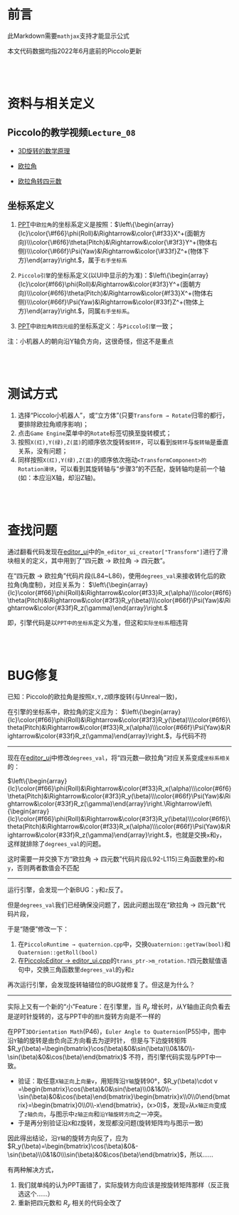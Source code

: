 # 前言
此Markdown需要`mathjax`支持才能显示公式

本文代码数据均指2022年6月底前的Piccolo更新

<br/><br/>

# 资料与相关定义
## Piccolo的教学视频`Lecture_08`

- [3D旋转的数学原理](https://www.bilibili.com/video/BV1jr4y1t7WR/?spm_id_from=333.788&vd_source=23c9b65234255c26883eb1b9d4d9745a&t=2907.0)

- [欧拉角](https://www.bilibili.com/video/BV1jr4y1t7WR/?spm_id_from=333.788&vd_source=23c9b65234255c26883eb1b9d4d9745a&t=3133.0)

- [欧拉角转四元数](https://www.bilibili.com/video/BV1jr4y1t7WR/?spm_id_from=333.788&vd_source=23c9b65234255c26883eb1b9d4d9745a&t=4014.7)

## 坐标系定义

1. [PPT](https://games-1312234642.cos.ap-guangzhou.myqcloud.com/course/GAMES104/GAMES104_Lecture08.pdf)中`欧拉角`的坐标系定义是按照：$\left\{\begin{array}{lc}\color{\#f66}\phi(Roll)&\Rightarrow&\color{\#f33}X^+(面朝方向)\\\color{\#6f6}\theta(Pitch)&\Rightarrow&\color{\#3f3}Y^+(物体右侧)\\\color{\#66f}\Psi(Yaw)&\Rightarrow&\color{\#33f}Z^+(物体下方)\end{array}\right.$，属于`右手坐标系`

2. `Piccolo引擎`的坐标系定义(以UI中显示的为准)：$\left\{\begin{array}{lc}\color{#f66}\phi(Roll)&\Rightarrow&\color{#3f3}Y^+(面朝方向)\\\color{#6f6}\theta(Pitch)&\Rightarrow&\color{#f33}X^+(物体右侧)\\\color{#66f}\Psi(Yaw)&\Rightarrow&\color{#33f}Z^+(物体上方)\end{array}\right.$，同属`右手坐标系`。

3. [PPT](https://games-1312234642.cos.ap-guangzhou.myqcloud.com/course/GAMES104/GAMES104_Lecture08.pdf)中`欧拉角转四元组`的坐标系定义：与`Piccolo引擎`一致；

注：小机器人的朝向沿Y轴负方向，这很奇怪，但这不是重点

<br/><br/>

# 测试方式
1. 选择“Piccolo小机器人”，或“立方体”(只要`Transform → Rotate`归零的都行，要排除欧拉角顺序影响)；
2. 点击`Game Engine`菜单中的`Rotate`标签切换至旋转模式；
3. 按照`X(红),Y(绿),Z(蓝)`的顺序依次旋转`旋转环`，可以看到`旋转环`与`旋转轴`是垂直关系，没有问题；
4. 同样按照`X(红),Y(绿),Z(蓝)`的顺序依次拖动`<TransformComponent>的Rotation滑块`，可以看到其旋转轴与“步骤3”的不匹配，旋转轴均是前一个轴(如：本应沿X轴，却沿Z轴)。

<br/><br/>

# 查找问题
通过翻看代码发现在[editor_ui](https://github.com/BoomingTech/Piccolo/blob/64c422eff6cba7af7292f567f6bdef3d83d1e55b/engine/source/editor/source/editor_ui.cpp#L84-L115)中的`m_editor_ui_creator["Transform"]`进行了滑块相关的定义，其中用到了“四元数 → 欧拉角 → 四元数”。

在“四元数 → 欧拉角”代码片段(L84~L86)，使用`degrees_val`来接收转化后的欧拉角(角度制)，对应关系为：
$\left\{\begin{array}{lc}\color{#f66}\phi(Roll)&\Rightarrow&\color{#f33}R_x(\alpha)\\\color{#6f6}\theta(Pitch)&\Rightarrow&\color{#3f3}R_y(\beta)\\\color{#66f}\Psi(Yaw)&\Rightarrow&\color{#33f}R_z(\gamma)\end{array}\right.$

即，引擎代码是以`PPT中的坐标系`定义为准，但这和`实际坐标系`相违背


<br/><br/>

# BUG修复

已知：Piccolo的欧拉角是按照`X,Y,Z`顺序旋转(与Unreal一致)，

在引擎的坐标系中，欧拉角的定义应为：
$\left\{\begin{array}{lc}\color{#f66}\phi(Roll)&\Rightarrow&\color{#3f3}R_y(\beta)\\\color{#6f6}\theta(Pitch)&\Rightarrow&\color{#f33}R_x(\alpha)\\\color{#66f}\Psi(Yaw)&\Rightarrow&\color{#33f}R_z(\gamma)\end{array}\right.$，与代码不符

<hr>

现在在[editor_ui](https://github.com/BoomingTech/Piccolo/blob/64c422eff6cba7af7292f567f6bdef3d83d1e55b/engine/source/editor/source/editor_ui.cpp#L84-L115)中修改`degrees_val`，将“四元数—欧拉角”对应关系变成`坐标系相关`的：

$\left\{\begin{array}{lc}\color{#f66}\phi(Roll)&\Rightarrow&\color{#f33}R_x(\alpha)\\\color{#6f6}\theta(Pitch)&\Rightarrow&\color{#3f3}R_y(\beta)\\\color{#66f}\Psi(Yaw)&\Rightarrow&\color{#33f}R_z(\gamma)\end{array}\right.\Rightarrow\left\{\begin{array}{lc}\color{#f66}\phi(Roll)&\Rightarrow&\color{#3f3}R_y(\beta)\\\color{#6f6}\theta(Pitch)&\Rightarrow&\color{#f33}R_x(\alpha)\\\color{#66f}\Psi(Yaw)&\Rightarrow&\color{#33f}R_z(\gamma)\end{array}\right.$，也就是交换`x`和`y`，这样就排除了`degrees_val`的问题。

这时需要一并交换下方“欧拉角 → 四元数”代码片段(L92-L115)三角函数里的`x`和`y`，否则两者数值会不匹配

<hr>

运行引擎，会发现一个新BUG：`y`和`z`反了。

但是`degrees_val`我们已经确保没问题了，因此问题出现在“欧拉角 → 四元数”代码片段，

于是“随便”修改一下：

1. 在`PiccoloRuntime → quaternion.cpp`中，交换`Quaternion::getYaw(bool)`和`Quaternion::getRoll(bool)`
2. 在[PiccoloEditor → editor_ui.cpp](https://github.com/BoomingTech/Piccolo/blob/64c422eff6cba7af7292f567f6bdef3d83d1e55b/engine/source/editor/source/editor_ui.cpp#L84-L115)的`trans_ptr->m_rotation.?`四元数赋值语句中，交换三角函数里`degrees_val`的`y`和`z`

再次运行引擎，会发现旋转轴错位的BUG就修复了。但这是为什么？

<hr>

实际上又有一个新的“小”Feature：在引擎里，当 $R_y$ 增长时，从Y轴由正向负看去是逆时针旋转的，这与PPT中的`图片`旋转方向是不一样的

在PPT`3DOrientation Math`(P46)，`Euler Angle to Quaternion`(P55)中，图中沿`Y`轴的旋转是由负向正方向看去为逆时针，
但是与下边旋转矩阵 $R_y(\beta)=\begin{bmatrix}\cos(\beta)&0&\sin(\beta)\\0&1&0\\-\sin(\beta)&0&\cos(\beta)\end{bmatrix}$ 不符，而引擎代码实现与PPT中一致。
- 验证：取任意`X轴正向`上`向量v`，用矩阵沿`Y轴`旋转90°，$R_y(\beta)\cdot v =\begin{bmatrix}\cos(\beta)&0&\sin(\beta)\\0&1&0\\-\sin(\beta)&0&\cos(\beta)\end{bmatrix}\begin{bmatrix}x\\0\\0\end{bmatrix}=\begin{bmatrix}0\\0\\-x\end{bmatrix}，(x>0)$，发现`v`从`x轴正向`变成了`z轴负向`，与图示中`z轴正向`和`沿Y轴旋转方向`之一冲突。
- 于是再分别验证沿`X`和`Z`旋转，发现都没问题(旋转矩阵均与图示一致)

因此得出结论，沿`Y轴`的旋转方向反了，应为$R_y(\beta)=\begin{bmatrix}\cos(\beta)&0&-\sin(\beta)\\0&1&0\\\sin(\beta)&0&\cos(\beta)\end{bmatrix}$，所以……

有两种解决方式，
1. 我们就单纯的认为PPT画错了，实际旋转方向应该是按旋转矩阵那样（反正我选这个……）
2. 重新把四元数和 $R_y$ 相关的代码全改了
